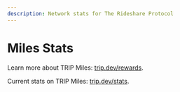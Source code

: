 ```yaml
---
description: Network stats for The Rideshare Protocol
---
```


# Miles Stats

Learn more about TRIP Miles: [trip.dev/rewards](https://www.trip.dev/rewards).

Current stats on TRIP Miles: [trip.dev/stats](https://trip.dev/stats).&#x20;
